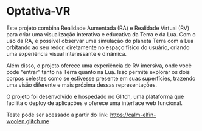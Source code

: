 # Optativa-VR

Este projeto combina Realidade Aumentada (RA) e Realidade Virtual (RV) para criar uma visualização interativa e educativa da Terra e da Lua. Com o uso da RA, é possível observar uma simulação do planeta Terra com a Lua orbitando ao seu redor, diretamente no espaço físico do usuário, criando uma experiência visual interessante e dinâmica.

Além disso, o projeto oferece uma experiência de RV imersiva, onde você pode “entrar” tanto na Terra quanto na Lua. Isso permite explorar os dois corpos celestes como se estivesse presente em suas superfícies, trazendo uma visão diferente e mais próxima dessas representações.

O projeto foi desenvolvido e hospedado no Glitch, uma plataforma que facilita o deploy de aplicações e oferece uma interface web funcional. 

Teste pode ser acessado a partir do link: https://calm-elfin-woolen.glitch.me
